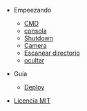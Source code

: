 
- Empeezando

  - [CMD](es/README.md)
  - [consola](es/console.md)
  - [Shutdown](es/shutdown.md)
  - [Camera](es/camera.md)
  - [Escanear directorio](es/directory-scanner.md)
  - [ocultar](es/to-hide.md)

- Guía

  - [Deploy](es/deploy.md)

- [Licencia MIT](es/license.md)
